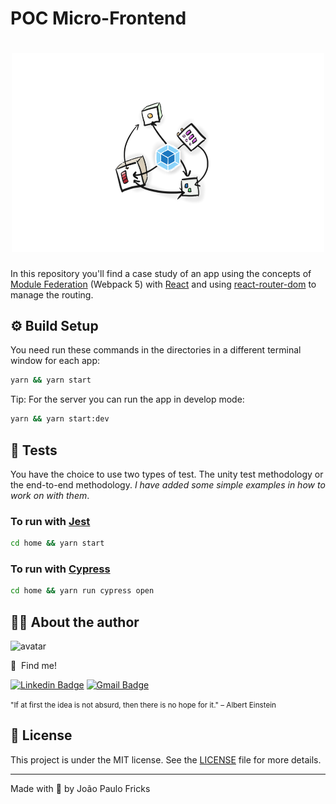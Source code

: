 # POC Micro-Frontend

<h1 align="center">
    <img alt="Webpack" src=".github/modulefederation.png" width="500" />
</h1>

In this repository you'll find a case study of an app using the concepts of [Module Federation](https://webpack.js.org/concepts/module-federation/) (Webpack 5) with [React](https://reactjs.org/) and using [react-router-dom](https://reactrouter.com/) to manage the routing.

## :gear: Build Setup

You need run these commands in the directories in a different terminal window for each app:

```bash
yarn && yarn start
```

Tip: For the server you can run the app in develop mode:

```bash
yarn && yarn start:dev

```

## :test_tube: Tests

You have the choice to use two types of test. The unity test methodology or the end-to-end methodology. _I have added some simple examples in how to work on with them_.

### To run with [Jest](https://jestjs.io/)

```bash
cd home && yarn start
```

### To run with [Cypress](https://www.cypress.io/)

```bash
cd home && yarn run cypress open
```

## :man_technologist: About the author

<img src="https://github.com/jpcmf.png" width="235" alt="avatar"/>

:wolf:&nbsp; Find me!

[![Linkedin Badge](https://img.shields.io/badge/-joaopaulo80-blue?style=flat-square&logo=Linkedin&logoColor=white&link=https://www.linkedin.com/in/joaopaulo80/)](https://www.linkedin.com/in/joaopaulo80/)
[![Gmail Badge](https://img.shields.io/badge/-jpfricks@gmail.com-c14438?style=flat-square&logo=Gmail&logoColor=white&link=mailto:jpfricks@gmail.com)](mailto:jpfricks@gmail.com)

<small>"If at first the idea is not absurd, then there is no hope for it." – Albert Einstein</small>

## :memo: License

This project is under the MIT license. See the [LICENSE](LICENSE.md) file for more details.

---

Made with :purple_heart: by João Paulo Fricks
